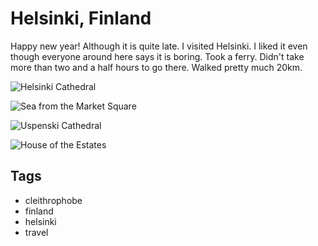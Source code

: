 # Helsinki, Finland

Happy new year! Although it is quite late. I visited Helsinki. I liked it even though everyone around here says it is boring. Took a ferry. Didn't take more than two and a half hours to go there. Walked pretty much 20km.

![Helsinki Cathedral](https://3.bp.blogspot.com/-_EUbh7Nteh8/XEHvE2HIh4I/AAAAAAAAGHU/pYq6Xils3jMrHU7BgqUS9ZtOj-kIyn1tgCLcBGAs/s1600/IMG_2249-EFFECTS.jpg)


![Sea from the Market Square](https://1.bp.blogspot.com/-R2AXDm-G_Zg/XEHvIIMAoqI/AAAAAAAAGHY/VIK8T-6CzuYv3MNPbS65z1a4MdsBYd1egCLcBGAs/s1600/IMG_2264-PANO.jpg)


![Uspenski Cathedral](https://2.bp.blogspot.com/-SUOlWl-ievQ/XEHvLAEVXrI/AAAAAAAAGHc/XVo4XLpafhIJlmTxpAOgadtuWDppLRq1gCLcBGAs/s1600/IMG_2297-EFFECTS.jpg)


![House of the Estates](https://2.bp.blogspot.com/-0EsS_yOXwcE/XEHvPP9CmKI/AAAAAAAAGHg/FtNDG5cDOj4euUSzrFsGpDJhDWCI7nofACLcBGAs/s1600/IMG_2309-EFFECTS.jpg)

## Tags

- cleithrophobe
- finland
- helsinki
- travel
